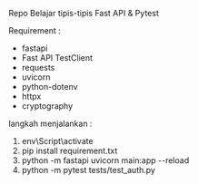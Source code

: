Repo Belajar tipis-tipis Fast API & Pytest

Requirement : 
- fastapi
- Fast API TestClient
- requests
- uvicorn
- python-dotenv
- httpx
- cryptography

langkah menjalankan : 
1. env\Script\activate
2. pip install requirement.txt
3. python -m fastapi uvicorn main:app --reload
4. python -m pytest tests/test_auth.py
